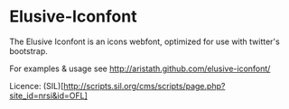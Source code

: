 Elusive-Iconfont
================

The Elusive Iconfont is an icons webfont, optimized for use with twitter's bootstrap.

For examples & usage see http://aristath.github.com/elusive-iconfont/

Licence: (SIL)[http://scripts.sil.org/cms/scripts/page.php?site_id=nrsi&id=OFL]
